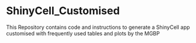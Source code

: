 # ShinyCell_Customised
This Repository contains code and instructions to generate a ShinyCell app customised with frequently used tables and plots by the MGBP
